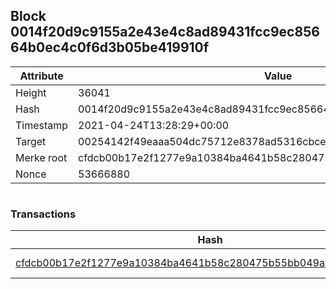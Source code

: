 ## Block 0014f20d9c9155a2e43e4c8ad89431fcc9ec85664b0ec4c0f6d3b05be419910f

Attribute | Value
--- | ---
Height | 36041
Hash | 0014f20d9c9155a2e43e4c8ad89431fcc9ec85664b0ec4c0f6d3b05be419910f
Timestamp | 2021-04-24T13:28:29+00:00
Target | 00254142f49eaaa504dc75712e8378ad5316cbcead634704b3734b6271167cc4
Merke root | cfdcb00b17e2f1277e9a10384ba4641b58c280475b55bb049a36f14dd47ffa90
Nonce | 53666880

```

```

### Transactions

Hash | Amount
--- | ---
[cfdcb00b17e2f1277e9a10384ba4641b58c280475b55bb049a36f14dd47ffa90](cfdcb00b17e2f1277e9a10384ba4641b58c280475b55bb049a36f14dd47ffa90.md) | 10.00000000 SKEPTI 
